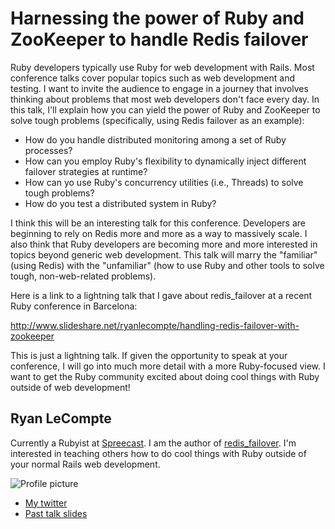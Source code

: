 # Harnessing the power of Ruby and ZooKeeper to handle Redis failover

Ruby developers typically use Ruby for web development with Rails. Most conference talks cover popular topics such as web development and testing. I want to invite the audience to engage in a journey that involves thinking about problems that most web developers don't face every day. In this talk, I'll explain how you can yield the power of Ruby and ZooKeeper to solve tough problems (specifically, using Redis failover as an example): 

* How do you handle distributed monitoring among a set of Ruby processes?
* How can you employ Ruby's flexibility to dynamically inject different failover strategies at runtime?
* How can yo use Ruby's concurrency utilities (i.e., Threads) to solve tough problems?
* How do you test a distributed system in Ruby?

I think this will be an interesting talk for this conference. Developers are beginning to rely on Redis more and more as a way to massively scale. I also think that Ruby developers are becoming more and more interested in topics beyond generic web development. This talk will marry the "familiar" (using Redis) with the "unfamiliar" (how to use Ruby and other tools to solve tough, non-web-related problems).

Here is a link to a lightning talk that I gave about redis_failover at a recent Ruby conference in Barcelona:

http://www.slideshare.net/ryanlecompte/handling-redis-failover-with-zookeeper

This is just a lightning talk. If given the opportunity to speak at your conference, I will go into much more detail with a more Ruby-focused view. I want to get the Ruby community excited about doing cool things with Ruby outside of web development!

## Ryan LeCompte

Currently a Rubyist at [Spreecast](http://www.spreecast.com). I am the author of [redis_failover](http://github.com/ryanlecompte/redis_failover). I'm interested in teaching others how to do cool things with Ruby outside of your normal Rails web development.

![Profile picture](https://github.com/ryanlecompte/rubyconfau-2013-cfp/blob/master/RyanLeCompte-Handling_redis_failover_with_ruby_and_zookeeper/profile_picture.jpg?raw=true)

- [My twitter](https://twitter.com/ryanlecompte)
- [Past talk slides](http://www.slideshare.net/ryanlecompte/handling-redis-failover-with-zookeeper)

